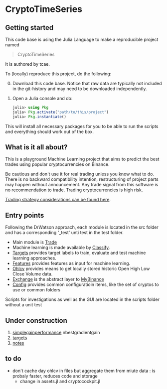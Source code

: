 # CryptoTimeSeries

## Getting started

<!-- This code base is using the Julia Language and [DrWatson](https://juliadynamics.github.io/DrWatson.jl/stable/) -->
This code base is using the Julia Language to make a reproducible project named
> CryptoTimeSeries

It is authored by tcae.

To (locally) reproduce this project, do the following:

0. Download this code base. Notice that raw data are typically not included in the
   git-history and may need to be downloaded independently.
1. Open a Julia console and do:

   ```julia
   julia> using Pkg
   julia> Pkg.activate("path/to/this/project")
   julia> Pkg.instantiate()
   ```

This will install all necessary packages for you to be able to run the scripts and
everything should work out of the box.

## What is it all about?

This is a playground Machine Learning project that aims to predict the best trades using popular cryptocurrencies on Binance.

Be cautious and don't use it for real trading unless you know what to do. There is no backward compatibility intention, restructuring of project parts may happen without announcement. Any trade signal from this software is no recommendation to trade. Trading cryptocurrencies is high risk.

[Trading strategy considerations can be found here](strategies.md).

## Entry points

Following the DrWatson approach, each module is located in the src folder and has a corresponding '_test' unti test in the test folder.

- Main module is [Trade](src/trade.jl)
- Machine learning is made available by [Classify](src/classify.jl).
- [Targets](src/targets.jl) provides target labels to train, evaluate and test machine learning approaches.
- [Features](src/features.jl) provides features as input for machine learning.
- [Ohlcv](src/ohlcv.jl) provides means to get locally stored historic Open High Low Close Volume data.
- [Exchange](src/exchange.jl) is the abstract layer to [MyBinance](src/Binance.jl)
- [Config](src/env_config.jl) provides common configuratioin items, like the set of cryptos to use or common folders

Scripts for investigations as well as the GUI are located in the scripts folder without a unit test

## Under construction

1. [simplegainperformance](scripts/simplegainperformance.jl) nbestgradientgain
2. [targets](src/targets.jl)
3. [notes](notes.md)

## to do

- don't cache day ohlcv in files but aggregate them from miute data : is probaly faster, reduces code and storage
  - change in assets.jl and cryptocockpit.jl

